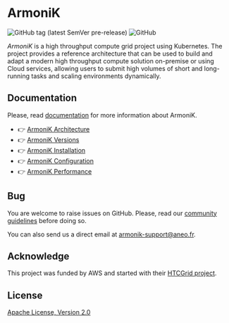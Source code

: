 # ArmoniK

![GitHub tag (latest SemVer pre-release)](https://img.shields.io/github/v/tag/aneoconsulting/ArmoniK?color=fe5001&label=latest%20version&sort=semver)
 ![GitHub](https://img.shields.io/github/license/aneoconsulting/ArmoniK)

<em>ArmoniK</em> is a high throughput compute grid project using Kubernetes. The project provides a reference
architecture that can be used to build and adapt a modern high throughput compute solution on-premise or using Cloud
services, allowing users to submit high volumes of short and long-running tasks and scaling environments dynamically.

## Documentation

Please, read [documentation](https://aneoconsulting.github.io/ArmoniK/) for more information about ArmoniK.

- 👉 [ArmoniK Architecture](https://aneoconsulting.github.io/ArmoniK/armonik)
- 👉 [ArmoniK Versions](https://aneoconsulting.github.io/ArmoniK/armonik#versions)
- 👉 [ArmoniK Installation](https://aneoconsulting.github.io/ArmoniK/installation)
- 👉 [ArmoniK Configuration](https://aneoconsulting.github.io/ArmoniK/guide/how-to/how-to-configure-authentication)
- 👉 [ArmoniK Performance](https://aneoconsulting.github.io/ArmoniK/benchmarking/test-plan)


## Bug

You are welcome to raise issues on GitHub. Please, read our [community guidelines](https://aneoconsulting.github.io/ArmoniK.Community/) before doing so.

You can also send us a direct email at [armonik-support@aneo.fr](mailto:armonik-support@aneo.fr).

## Acknowledge

This project was funded by AWS and started with their [HTCGrid project](https://awslabs.github.io/aws-htc-grid/).

## License

[Apache License, Version 2.0](https://github.com/aneoconsulting/ArmoniK/blob/main/LICENSE)